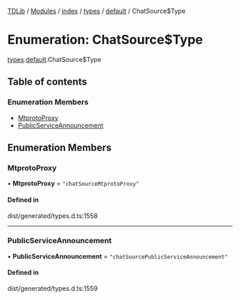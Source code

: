 [TDLib](../README.md) / [Modules](../modules.md) / [index](../modules/index.md) / [types](../modules/index.types.md) / [default](../modules/index.types.default.md) / ChatSource$Type

# Enumeration: ChatSource$Type

[types](../modules/index.types.md).[default](../modules/index.types.default.md).ChatSource$Type

## Table of contents

### Enumeration Members

- [MtprotoProxy](index.types.default.ChatSource_Type.md#mtprotoproxy)
- [PublicServiceAnnouncement](index.types.default.ChatSource_Type.md#publicserviceannouncement)

## Enumeration Members

### MtprotoProxy

• **MtprotoProxy** = ``"chatSourceMtprotoProxy"``

#### Defined in

dist/generated/types.d.ts:1558

___

### PublicServiceAnnouncement

• **PublicServiceAnnouncement** = ``"chatSourcePublicServiceAnnouncement"``

#### Defined in

dist/generated/types.d.ts:1559
